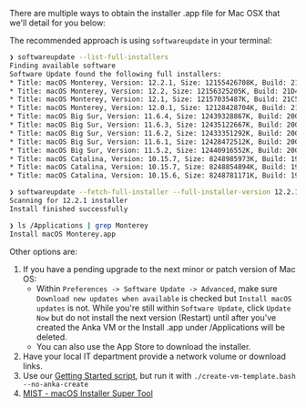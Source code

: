 There are multiple ways to obtain the installer .app file for Mac OSX that we'll detail for you below:

The recommended approach is using `softwareupdate` in your terminal:

```bash
❯ softwareupdate --list-full-installers
Finding available software
Software Update found the following full installers:
* Title: macOS Monterey, Version: 12.2.1, Size: 12155426708K, Build: 21D62
* Title: macOS Monterey, Version: 12.2, Size: 12156325205K, Build: 21D49
* Title: macOS Monterey, Version: 12.1, Size: 12157035487K, Build: 21C52
* Title: macOS Monterey, Version: 12.0.1, Size: 12128428704K, Build: 21A559
* Title: macOS Big Sur, Version: 11.6.4, Size: 12439328867K, Build: 20G417
* Title: macOS Big Sur, Version: 11.6.3, Size: 12435122667K, Build: 20G415
* Title: macOS Big Sur, Version: 11.6.2, Size: 12433351292K, Build: 20G314
* Title: macOS Big Sur, Version: 11.6.1, Size: 12428472512K, Build: 20G224
* Title: macOS Big Sur, Version: 11.5.2, Size: 12440916552K, Build: 20G95
* Title: macOS Catalina, Version: 10.15.7, Size: 8248985973K, Build: 19H15
* Title: macOS Catalina, Version: 10.15.7, Size: 8248854894K, Build: 19H2
* Title: macOS Catalina, Version: 10.15.6, Size: 8248781171K, Build: 19G2021

❯ softwareupdate --fetch-full-installer --full-installer-version 12.2.1 
Scanning for 12.2.1 installer
Install finished successfully

❯ ls /Applications | grep Monterey 
Install macOS Monterey.app
```

Other options are:

1. If you have a pending upgrade to the next minor or patch version of Mac OS:
    - Within `Preferences -> Software Update -> Advanced`, make sure `Download new updates when available` is checked but `Install macOS updates` is not. While you're still within `Software Update`, click `Update Now` but do not install the next version (Restart) until after you've created the Anka VM or the Install .app under /Applications will be deleted.
    - You can also use the App Store to download the installer.
2. Have your local IT department provide a network volume or download links.
3. Use our [Getting Started script](https://github.com/veertuinc/getting-started#create-vm-templatebash), but run it with `./create-vm-template.bash --no-anka-create`
4. [MIST - macOS Installer Super Tool](https://github.com/ninxsoft/Mist)
